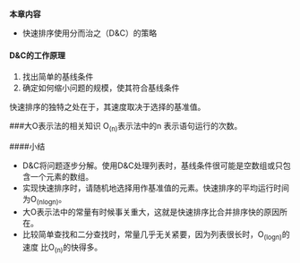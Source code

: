**本章内容**
* 快速排序使用分而治之（D&C）的策略

#### D&C的工作原理
1. 找出简单的基线条件
2. 确定如何缩小问题的规模，使其符合基线条件

快速排序的独特之处在于，其速度取决于选择的基准值。

###大O表示法的相关知识
O<sub>(n)</sub>表示法中的n 表示语句运行的次数。

####小结
* D&C将问题逐步分解。使用D&C处理列表时，基线条件很可能是空数组或只包含一个元素的数组。
* 实现快速排序时，请随机地选择用作基准值的元素。快速排序的平均运行时间为O<sub>(nlogn)</sub>。
* 大O表示法中的常量有时候事关重大，这就是快速排序比合并排序快的原因所在。
* 比较简单查找和二分查找时，常量几乎无关紧要，因为列表很长时，O<sub>(logn)</sub>的速度
比O<sub>(n)</sub>的快得多。
